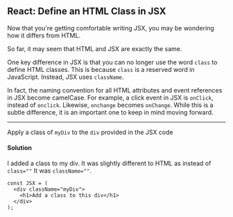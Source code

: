 ## React: Define an HTML Class in JSX

Now that you're getting comfortable writing JSX, you may be wondering how it differs from HTML.

So far, it may seem that HTML and JSX are exactly the same.

One key difference in JSX is that you can no longer use the word `class` to define HTML classes. This is because `class` is a reserved word in JavaScript. Instead, JSX uses `className`.

In fact, the naming convention for all HTML attributes and event references in JSX become camelCase. For example, a click event in JSX is `onClick`, instead of `onclick`. Likewise, `onchange` becomes `onChange`. While this is a subtle difference, it is an important one to keep in mind moving forward.

------

Apply a class of `myDiv` to the `div` provided in the JSX code



#### Solution

I added a class to my div. It was slightly different to HTML as instead of `class=""` It was `className=""`.

`````react
const JSX = (
  <div className="myDiv">
    <h1>Add a class to this div</h1>
  </div>
);
`````